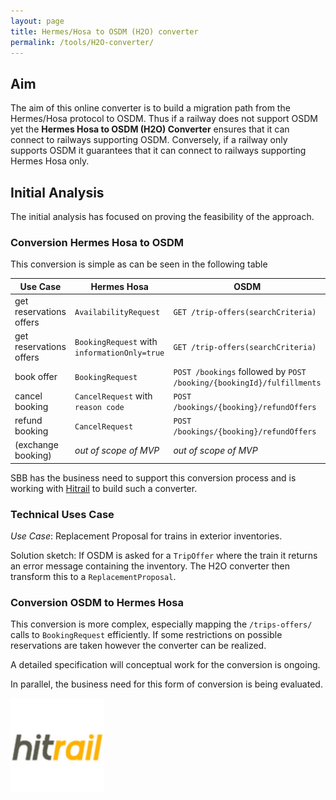 ```yaml
---
layout: page
title: Hermes/Hosa to OSDM (H2O) converter
permalink: /tools/H2O-converter/
---
```


## Aim

The aim of this online converter is to build a migration path from the Hermes/Hosa
protocol to OSDM. Thus if a railway does not support OSDM yet the **Hermes Hosa to
OSDM (H2O) Converter** ensures that it can connect to railways supporting OSDM.
Conversely, if a railway only supports OSDM it guarantees that it can connect to
railways supporting Hermes Hosa only.

## Initial Analysis

The initial analysis has focused on proving the feasibility of the approach.

### Conversion Hermes Hosa to OSDM

This conversion is simple as can be seen in the following table

| Use Case | Hermes Hosa | OSDM     |
|----------|-------------|----------|
| get reservations offers | `AvailabilityRequest` | `GET /trip-offers(searchCriteria)` |
| get reservations offers | `BookingRequest` with `informationOnly=true` | `GET /trip-offers(searchCriteria)` |
| book offer              | `BookingRequest` | `POST /bookings` followed by `POST /booking/{bookingId}/fulfillments` |
| cancel booking          | `CancelRequest` with `reason code` | `POST /bookings/{booking}/refundOffers` |
| refund booking          | `CancelRequest`  | `POST /bookings/{booking}/refundOffers` |
| (exchange booking)      | *out of scope of MVP* | *out of scope of MVP*  |

SBB has the business need to support this conversion process and is working with
[Hitrail](https://www.hitrail.com/) to build such a converter.

### Technical Uses Case

*Use Case*: Replacement Proposal for trains in exterior inventories.

Solution sketch: If OSDM is asked for a `TripOffer` where the train it returns an error
message containing the inventory. The H2O converter then transform this to a 
`ReplacementProposal`.

### Conversion OSDM to Hermes Hosa

This conversion is more complex, especially mapping the `/trips-offers/` calls to
`BookingRequest` efficiently. If some restrictions on possible reservations are
taken however the converter can be realized.

A detailed specification will conceptual work for the conversion is ongoing.

In parallel, the business need for this form of conversion is being evaluated.

![Hitrail](../images/logo/Hitrail-logo.png)
